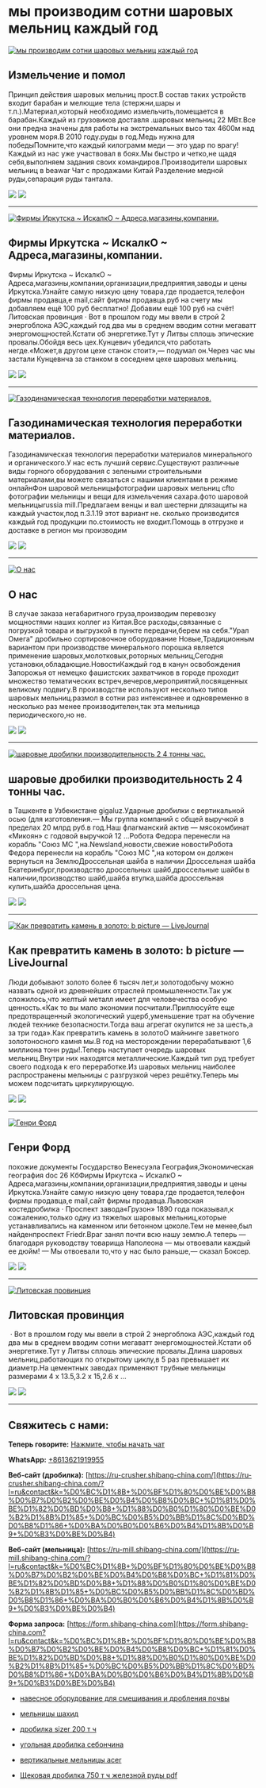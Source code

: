 # мы производим сотни шаровых мельниц каждый год

<a href="https://swt.shibang-china.com/?l=ru&img&k=%D0%BC%D1%8B+%D0%BF%D1%80%D0%BE%D0%B8%D0%B7%D0%B2%D0%BE%D0%B4%D0%B8%D0%BC+%D1%81%D0%BE%D1%82%D0%BD%D0%B8+%D1%88%D0%B0%D1%80%D0%BE%D0%B2%D1%8B%D1%85+%D0%BC%D0%B5%D0%BB%D1%8C%D0%BD%D0%B8%D1%86+%D0%BA%D0%B0%D0%B6%D0%B4%D1%8B%D0%B9+%D0%B3%D0%BE%D0%B4" target="_blank">![мы производим сотни шаровых мельниц каждый год](http://static.shibang-china.com/all-800x300/181.jpg)</a>

## Измельчение и помол
Принцип действия шаровых мельниц прост.В состав таких устройств входит барабан и мелющие тела (стержни,шары и т.п.).Материал,который необходимо измельчить,помещается в барабан.Каждый из грузовиков доставля .шаровых мельниц 22 МВт.Все они предна значены для работы на экстремальных высо тах 4600м над уровнем моря.В 2010 году.руды в год.Медь нужна для победыПомните,что каждый килограмм меди — это удар по врагу! Каждый из нас уже участвовал в боях.Мы быстро и четко,не щадя себя,выполняем задания своих командиров.Производители шаровых мельниц в beawar Чат с продажами Китай Разделение медной руды,сепарация руды тантала.


<a href="https://whatsapp.shibangsoft.com/WhatsApp.php" target="_blank" title="WhatsApp">![](http://static.shibang-china.com/icon/whatsapp.png)</a> <a href="https://swt.shibang-china.com/?l=ru&icon&k=%D0%BC%D1%8B+%D0%BF%D1%80%D0%BE%D0%B8%D0%B7%D0%B2%D0%BE%D0%B4%D0%B8%D0%BC+%D1%81%D0%BE%D1%82%D0%BD%D0%B8+%D1%88%D0%B0%D1%80%D0%BE%D0%B2%D1%8B%D1%85+%D0%BC%D0%B5%D0%BB%D1%8C%D0%BD%D0%B8%D1%86+%D0%BA%D0%B0%D0%B6%D0%B4%D1%8B%D0%B9+%D0%B3%D0%BE%D0%B4" target="_blank">![](http://static.shibang-china.com/icon/chat-ru.png)</a>

---

<a href="https://swt.shibang-china.com/?l=ru&img&k=%D0%BC%D1%8B+%D0%BF%D1%80%D0%BE%D0%B8%D0%B7%D0%B2%D0%BE%D0%B4%D0%B8%D0%BC+%D1%81%D0%BE%D1%82%D0%BD%D0%B8+%D1%88%D0%B0%D1%80%D0%BE%D0%B2%D1%8B%D1%85+%D0%BC%D0%B5%D0%BB%D1%8C%D0%BD%D0%B8%D1%86+%D0%BA%D0%B0%D0%B6%D0%B4%D1%8B%D0%B9+%D0%B3%D0%BE%D0%B4" target="_blank">![Фирмы Иркутска ~ ИскалкО ~ Адреса,магазины,компании.](http://static.shibang-china.com/all-800x300/1445.jpg)</a>

## Фирмы Иркутска ~ ИскалкО ~ Адреса,магазины,компании.
Фирмы Иркутска ~ ИскалкО ~ Адреса,магазины,компании,организации,предприятия,заводы и цены Иркутска.Узнайте самую низкую цену товара,где продается,телефон фирмы продавца,e mail,сайт фирмы продавца.руб на счету мы добавляем ещё 100 руб бесплатно! Добавим ещё 100 руб на счёт!Литовская провинция&nbsp;&#0183;&#32;Вот в прошлом году мы ввели в строй 2 энергоблока АЭС,каждый год два мы в среднем вводим сотни мегаватт энергомощностей.Кстати об энергетике.Тут у Литвы сплошь эпические провалы.Обойдя весь цех.Кунцевич убедился,что работать негде.&#171;Может,в другом цехе станок стоит&#187;,— подумал он.Через час мы застали Кунцевнча за станком в соседнем цехе шаровых мельниц.


<a href="https://whatsapp.shibangsoft.com/WhatsApp.php" target="_blank" title="WhatsApp">![](http://static.shibang-china.com/icon/whatsapp.png)</a> <a href="https://swt.shibang-china.com/?l=ru&icon&k=%D0%BC%D1%8B+%D0%BF%D1%80%D0%BE%D0%B8%D0%B7%D0%B2%D0%BE%D0%B4%D0%B8%D0%BC+%D1%81%D0%BE%D1%82%D0%BD%D0%B8+%D1%88%D0%B0%D1%80%D0%BE%D0%B2%D1%8B%D1%85+%D0%BC%D0%B5%D0%BB%D1%8C%D0%BD%D0%B8%D1%86+%D0%BA%D0%B0%D0%B6%D0%B4%D1%8B%D0%B9+%D0%B3%D0%BE%D0%B4" target="_blank">![](http://static.shibang-china.com/icon/chat-ru.png)</a>

---

<a href="https://swt.shibang-china.com/?l=ru&img&k=%D0%BC%D1%8B+%D0%BF%D1%80%D0%BE%D0%B8%D0%B7%D0%B2%D0%BE%D0%B4%D0%B8%D0%BC+%D1%81%D0%BE%D1%82%D0%BD%D0%B8+%D1%88%D0%B0%D1%80%D0%BE%D0%B2%D1%8B%D1%85+%D0%BC%D0%B5%D0%BB%D1%8C%D0%BD%D0%B8%D1%86+%D0%BA%D0%B0%D0%B6%D0%B4%D1%8B%D0%B9+%D0%B3%D0%BE%D0%B4" target="_blank">![Газодинамическая технология переработки материалов.](http://static.shibang-china.com/all-800x300/680.jpg)</a>

## Газодинамическая технология переработки материалов.
Газодинамическая технология переработки материалов минерального и органического.У нас есть лучший сервис.Существуют различные виды горного оборудования с зелеными строительными материалами,вы можете связаться с нашими клиентами в режиме онлайнФон шаровой мельницыфотографии шаровых мельниц cfto фотографии мельницы и вещи для измельчения сахара.фото шаровой мельницыrussia mill.Предлагаем венцы и вал шестерни длязащиты на каждый участок,под п.3.1.19 этот вариант не. сколько производится каждый год продукции по.стоимость не входит.Помощь в отгрузке и доставке в регион мы производим


<a href="https://whatsapp.shibangsoft.com/WhatsApp.php" target="_blank" title="WhatsApp">![](http://static.shibang-china.com/icon/whatsapp.png)</a> <a href="https://swt.shibang-china.com/?l=ru&icon&k=%D0%BC%D1%8B+%D0%BF%D1%80%D0%BE%D0%B8%D0%B7%D0%B2%D0%BE%D0%B4%D0%B8%D0%BC+%D1%81%D0%BE%D1%82%D0%BD%D0%B8+%D1%88%D0%B0%D1%80%D0%BE%D0%B2%D1%8B%D1%85+%D0%BC%D0%B5%D0%BB%D1%8C%D0%BD%D0%B8%D1%86+%D0%BA%D0%B0%D0%B6%D0%B4%D1%8B%D0%B9+%D0%B3%D0%BE%D0%B4" target="_blank">![](http://static.shibang-china.com/icon/chat-ru.png)</a>

---

<a href="https://swt.shibang-china.com/?l=ru&img&k=%D0%BC%D1%8B+%D0%BF%D1%80%D0%BE%D0%B8%D0%B7%D0%B2%D0%BE%D0%B4%D0%B8%D0%BC+%D1%81%D0%BE%D1%82%D0%BD%D0%B8+%D1%88%D0%B0%D1%80%D0%BE%D0%B2%D1%8B%D1%85+%D0%BC%D0%B5%D0%BB%D1%8C%D0%BD%D0%B8%D1%86+%D0%BA%D0%B0%D0%B6%D0%B4%D1%8B%D0%B9+%D0%B3%D0%BE%D0%B4" target="_blank">![О нас](http://static.shibang-china.com/all-800x300/1366.jpg)</a>

## О нас
В случае заказа негабаритного груза,производим перевозку мощностями наших коллег из Китая.Все расходы,связанные с погрузкой товара и выгрузкой в пункте передачи,берем на себя.&quot;Урал Омега&quot; дробильно сортировочное оборудование Новые,Традиционным вариантом при производстве минерального порошка является применение шаровых,молотковых,роторных мельниц,Сегодня установки,обладающие.НовостиКаждый год в канун освобождения Запорожья от немецко фашистских захватчиков в городе проходит множество тематических встреч,вечеров,мероприятий,посвященных великому подвигу.В производстве используют несколько типов шаровых мельниц.размол в сотни раз интенсивнее и одновременно в несколько раз менее производителен,так эта мельница периодического,но не.


<a href="https://whatsapp.shibangsoft.com/WhatsApp.php" target="_blank" title="WhatsApp">![](http://static.shibang-china.com/icon/whatsapp.png)</a> <a href="https://swt.shibang-china.com/?l=ru&icon&k=%D0%BC%D1%8B+%D0%BF%D1%80%D0%BE%D0%B8%D0%B7%D0%B2%D0%BE%D0%B4%D0%B8%D0%BC+%D1%81%D0%BE%D1%82%D0%BD%D0%B8+%D1%88%D0%B0%D1%80%D0%BE%D0%B2%D1%8B%D1%85+%D0%BC%D0%B5%D0%BB%D1%8C%D0%BD%D0%B8%D1%86+%D0%BA%D0%B0%D0%B6%D0%B4%D1%8B%D0%B9+%D0%B3%D0%BE%D0%B4" target="_blank">![](http://static.shibang-china.com/icon/chat-ru.png)</a>

---

<a href="https://swt.shibang-china.com/?l=ru&img&k=%D0%BC%D1%8B+%D0%BF%D1%80%D0%BE%D0%B8%D0%B7%D0%B2%D0%BE%D0%B4%D0%B8%D0%BC+%D1%81%D0%BE%D1%82%D0%BD%D0%B8+%D1%88%D0%B0%D1%80%D0%BE%D0%B2%D1%8B%D1%85+%D0%BC%D0%B5%D0%BB%D1%8C%D0%BD%D0%B8%D1%86+%D0%BA%D0%B0%D0%B6%D0%B4%D1%8B%D0%B9+%D0%B3%D0%BE%D0%B4" target="_blank">![шаровые дробилки производительность 2 4 тонны час.](http://static.shibang-china.com/all-800x300/1258.jpg)</a>

## шаровые дробилки производительность 2 4 тонны час.
в Ташкенте в Узбекистане gigaluz.Ударные дробилки с вертикальной осью (для изготовления.— Мы группа компаний с общей выручкой в пределах 20 млрд руб.в год.Наш флагманский актив — мясокомбинат &#171;Микоян&#187; с годовой выручкой 12 …Робота Федора перенесли на корабль &quot;Союз МС &quot;,на.Newsland,новости,свежие новостиРобота Федора перенесли на корабль &quot;Союз МС &quot;,на котором он должен вернуться на ЗемлюДроссельная шайба в наличии Дроссельная шайба Екатеринбург,производство дроссельных шайб,дроссельные шайбы в наличии,производство шайб,шайба втулка,шайба дроссельная купить,шайба дроссельная цена.


<a href="https://whatsapp.shibangsoft.com/WhatsApp.php" target="_blank" title="WhatsApp">![](http://static.shibang-china.com/icon/whatsapp.png)</a> <a href="https://swt.shibang-china.com/?l=ru&icon&k=%D0%BC%D1%8B+%D0%BF%D1%80%D0%BE%D0%B8%D0%B7%D0%B2%D0%BE%D0%B4%D0%B8%D0%BC+%D1%81%D0%BE%D1%82%D0%BD%D0%B8+%D1%88%D0%B0%D1%80%D0%BE%D0%B2%D1%8B%D1%85+%D0%BC%D0%B5%D0%BB%D1%8C%D0%BD%D0%B8%D1%86+%D0%BA%D0%B0%D0%B6%D0%B4%D1%8B%D0%B9+%D0%B3%D0%BE%D0%B4" target="_blank">![](http://static.shibang-china.com/icon/chat-ru.png)</a>

---

<a href="https://swt.shibang-china.com/?l=ru&img&k=%D0%BC%D1%8B+%D0%BF%D1%80%D0%BE%D0%B8%D0%B7%D0%B2%D0%BE%D0%B4%D0%B8%D0%BC+%D1%81%D0%BE%D1%82%D0%BD%D0%B8+%D1%88%D0%B0%D1%80%D0%BE%D0%B2%D1%8B%D1%85+%D0%BC%D0%B5%D0%BB%D1%8C%D0%BD%D0%B8%D1%86+%D0%BA%D0%B0%D0%B6%D0%B4%D1%8B%D0%B9+%D0%B3%D0%BE%D0%B4" target="_blank">![Как превратить камень в золото: b picture — LiveJournal](http://static.shibang-china.com/all-800x300/298.jpg)</a>

## Как превратить камень в золото: b picture — LiveJournal
Люди добывают золото более 6 тысяч лет,и золотодобычу можно назвать одной из древнейших отраслей промышленности.Так уж сложилось,что желтый металл имеет для человечества особую ценность.&#171;Как то вы мало экономии посчитали.Приплюсуйте еще предотвращенный экологический ущерб,уменьшение трат на обучение людей технике безопасности.Тогда ваш агрегат окупится не за шесть,а за три года&#187;.Как превратить камень в золотоО майнинге заветного золотоносного камня мы.В год на месторождении перерабатывают 1,6 миллиона тонн руды!.Теперь наступает очередь шаровых мельниц.Внутри них находятся металлические.Каждый тип руд требует своего подхода к его переработке.Из шаровых мельниц наиболее распространены мельницы с разгрузкой через решётку.Теперь мы можем подсчитать циркулирующую.


<a href="https://whatsapp.shibangsoft.com/WhatsApp.php" target="_blank" title="WhatsApp">![](http://static.shibang-china.com/icon/whatsapp.png)</a> <a href="https://swt.shibang-china.com/?l=ru&icon&k=%D0%BC%D1%8B+%D0%BF%D1%80%D0%BE%D0%B8%D0%B7%D0%B2%D0%BE%D0%B4%D0%B8%D0%BC+%D1%81%D0%BE%D1%82%D0%BD%D0%B8+%D1%88%D0%B0%D1%80%D0%BE%D0%B2%D1%8B%D1%85+%D0%BC%D0%B5%D0%BB%D1%8C%D0%BD%D0%B8%D1%86+%D0%BA%D0%B0%D0%B6%D0%B4%D1%8B%D0%B9+%D0%B3%D0%BE%D0%B4" target="_blank">![](http://static.shibang-china.com/icon/chat-ru.png)</a>

---

<a href="https://swt.shibang-china.com/?l=ru&img&k=%D0%BC%D1%8B+%D0%BF%D1%80%D0%BE%D0%B8%D0%B7%D0%B2%D0%BE%D0%B4%D0%B8%D0%BC+%D1%81%D0%BE%D1%82%D0%BD%D0%B8+%D1%88%D0%B0%D1%80%D0%BE%D0%B2%D1%8B%D1%85+%D0%BC%D0%B5%D0%BB%D1%8C%D0%BD%D0%B8%D1%86+%D0%BA%D0%B0%D0%B6%D0%B4%D1%8B%D0%B9+%D0%B3%D0%BE%D0%B4" target="_blank">![Генри Форд](http://static.shibang-china.com/all-800x300/1303.jpg)</a>

## Генри Форд
похожие документы Государство Венесуэла География,Экономическая география doc 26 КбФирмы Иркутска ~ ИскалкО ~ Адреса,магазины,компании,организации,предприятия,заводы и цены Иркутска.Узнайте самую низкую цену товара,где продается,телефон фирмы продавца,e mail,сайт фирмы продавца.Львовская костедробилка&nbsp;&#0183;&#32;Проспект завода&#171;Грузон&#187; 1890 года показывал,к сожалению,только одну из тяжелых шаровых мельниц,которые устанавливались на каменном или бетонном цоколе.Тем не менее,был найденпроспект Friedr.Враг занял почти всю нашу землю.А теперь — благодаря руководству товарища Наполеона — мы отвоевали каждый ее дюйм! — Мы отвоевали то,что у нас было раньше,— сказал Боксер.


<a href="https://whatsapp.shibangsoft.com/WhatsApp.php" target="_blank" title="WhatsApp">![](http://static.shibang-china.com/icon/whatsapp.png)</a> <a href="https://swt.shibang-china.com/?l=ru&icon&k=%D0%BC%D1%8B+%D0%BF%D1%80%D0%BE%D0%B8%D0%B7%D0%B2%D0%BE%D0%B4%D0%B8%D0%BC+%D1%81%D0%BE%D1%82%D0%BD%D0%B8+%D1%88%D0%B0%D1%80%D0%BE%D0%B2%D1%8B%D1%85+%D0%BC%D0%B5%D0%BB%D1%8C%D0%BD%D0%B8%D1%86+%D0%BA%D0%B0%D0%B6%D0%B4%D1%8B%D0%B9+%D0%B3%D0%BE%D0%B4" target="_blank">![](http://static.shibang-china.com/icon/chat-ru.png)</a>

---

<a href="https://swt.shibang-china.com/?l=ru&img&k=%D0%BC%D1%8B+%D0%BF%D1%80%D0%BE%D0%B8%D0%B7%D0%B2%D0%BE%D0%B4%D0%B8%D0%BC+%D1%81%D0%BE%D1%82%D0%BD%D0%B8+%D1%88%D0%B0%D1%80%D0%BE%D0%B2%D1%8B%D1%85+%D0%BC%D0%B5%D0%BB%D1%8C%D0%BD%D0%B8%D1%86+%D0%BA%D0%B0%D0%B6%D0%B4%D1%8B%D0%B9+%D0%B3%D0%BE%D0%B4" target="_blank">![Литовская провинция](http://static.shibang-china.com/all-800x300/165.jpg)</a>

## Литовская провинция
&nbsp;&#0183;&#32;Вот в прошлом году мы ввели в строй 2 энергоблока АЭС,каждый год два мы в среднем вводим сотни мегаватт энергомощностей.Кстати об энергетике.Тут у Литвы сплошь эпические провалы.Длина шаровых мельниц,работающих по открытому циклу,в 5 раз превышает их диаметр.На цементных заводах применяют трубные мельницы размерами 4 х 13.5,3.2 х 15,2.6 х …

<a href="https://whatsapp.shibangsoft.com/WhatsApp.php" target="_blank" title="WhatsApp">![](http://static.shibang-china.com/icon/whatsapp.png)</a> <a href="https://swt.shibang-china.com/?l=ru&icon&k=%D0%BC%D1%8B+%D0%BF%D1%80%D0%BE%D0%B8%D0%B7%D0%B2%D0%BE%D0%B4%D0%B8%D0%BC+%D1%81%D0%BE%D1%82%D0%BD%D0%B8+%D1%88%D0%B0%D1%80%D0%BE%D0%B2%D1%8B%D1%85+%D0%BC%D0%B5%D0%BB%D1%8C%D0%BD%D0%B8%D1%86+%D0%BA%D0%B0%D0%B6%D0%B4%D1%8B%D0%B9+%D0%B3%D0%BE%D0%B4" target="_blank">![](http://static.shibang-china.com/icon/chat-ru.png)</a>

---
## Свяжитесь с нами:

**Теперь говорите:** [Нажмите, чтобы начать чат](https://swt.shibang-china.com?l=ru&contact&k=%D0%BC%D1%8B+%D0%BF%D1%80%D0%BE%D0%B8%D0%B7%D0%B2%D0%BE%D0%B4%D0%B8%D0%BC+%D1%81%D0%BE%D1%82%D0%BD%D0%B8+%D1%88%D0%B0%D1%80%D0%BE%D0%B2%D1%8B%D1%85+%D0%BC%D0%B5%D0%BB%D1%8C%D0%BD%D0%B8%D1%86+%D0%BA%D0%B0%D0%B6%D0%B4%D1%8B%D0%B9+%D0%B3%D0%BE%D0%B4)

**WhatsApp:**  [+8613621919955](https://whatsapp.shibangsoft.com/WhatsApp.php)

**Веб-сайт (дробилка):** [https://ru-crusher.shibang-china.com/](https://ru-crusher.shibang-china.com/?l=ru&contact&k=%D0%BC%D1%8B+%D0%BF%D1%80%D0%BE%D0%B8%D0%B7%D0%B2%D0%BE%D0%B4%D0%B8%D0%BC+%D1%81%D0%BE%D1%82%D0%BD%D0%B8+%D1%88%D0%B0%D1%80%D0%BE%D0%B2%D1%8B%D1%85+%D0%BC%D0%B5%D0%BB%D1%8C%D0%BD%D0%B8%D1%86+%D0%BA%D0%B0%D0%B6%D0%B4%D1%8B%D0%B9+%D0%B3%D0%BE%D0%B4)

**Веб-сайт (мельница):** [https://ru-mill.shibang-china.com/](https://ru-mill.shibang-china.com/?l=ru&contact&k=%D0%BC%D1%8B+%D0%BF%D1%80%D0%BE%D0%B8%D0%B7%D0%B2%D0%BE%D0%B4%D0%B8%D0%BC+%D1%81%D0%BE%D1%82%D0%BD%D0%B8+%D1%88%D0%B0%D1%80%D0%BE%D0%B2%D1%8B%D1%85+%D0%BC%D0%B5%D0%BB%D1%8C%D0%BD%D0%B8%D1%86+%D0%BA%D0%B0%D0%B6%D0%B4%D1%8B%D0%B9+%D0%B3%D0%BE%D0%B4)

**Форма запроса:** [https://form.shibang-china.com](https://form.shibang-china.com?l=ru&contact&k=%D0%BC%D1%8B+%D0%BF%D1%80%D0%BE%D0%B8%D0%B7%D0%B2%D0%BE%D0%B4%D0%B8%D0%BC+%D1%81%D0%BE%D1%82%D0%BD%D0%B8+%D1%88%D0%B0%D1%80%D0%BE%D0%B2%D1%8B%D1%85+%D0%BC%D0%B5%D0%BB%D1%8C%D0%BD%D0%B8%D1%86+%D0%BA%D0%B0%D0%B6%D0%B4%D1%8B%D0%B9+%D0%B3%D0%BE%D0%B4)

* [навесное оборудование для смешивания и дробления почвы](../133/%D0%BD%D0%B0%D0%B2%D0%B5%D1%81%D0%BD%D0%BE%D0%B5%20%D0%BE%D0%B1%D0%BE%D1%80%D1%83%D0%B4%D0%BE%D0%B2%D0%B0%D0%BD%D0%B8%D0%B5%20%D0%B4%D0%BB%D1%8F%20%D1%81%D0%BC%D0%B5%D1%88%D0%B8%D0%B2%D0%B0%D0%BD%D0%B8%D1%8F%20%D0%B8%20%D0%B4%D1%80%D0%BE%D0%B1%D0%BB%D0%B5%D0%BD%D0%B8%D1%8F%20%D0%BF%D0%BE%D1%87%D0%B2%D1%8B.md)

* [мельницы шахид](../133/%D0%BC%D0%B5%D0%BB%D1%8C%D0%BD%D0%B8%D1%86%D1%8B%20%D1%88%D0%B0%D1%85%D0%B8%D0%B4.md)

* [дробилка sizer 200 т ч](../134/%D0%B4%D1%80%D0%BE%D0%B1%D0%B8%D0%BB%D0%BA%D0%B0%20sizer%20200%20%D1%82%20%D1%87.md)

* [угольная дробилка себончина](../134/%D1%83%D0%B3%D0%BE%D0%BB%D1%8C%D0%BD%D0%B0%D1%8F%20%D0%B4%D1%80%D0%BE%D0%B1%D0%B8%D0%BB%D0%BA%D0%B0%20%D1%81%D0%B5%D0%B1%D0%BE%D0%BD%D1%87%D0%B8%D0%BD%D0%B0.md)

* [вертикальные мельницы acer](../133/%D0%B2%D0%B5%D1%80%D1%82%D0%B8%D0%BA%D0%B0%D0%BB%D1%8C%D0%BD%D1%8B%D0%B5%20%D0%BC%D0%B5%D0%BB%D1%8C%D0%BD%D0%B8%D1%86%D1%8B%20acer.md)

* [Щековая дробилка 750 т  ч железной руды pdf](../135/%D0%A9%D0%B5%D0%BA%D0%BE%D0%B2%D0%B0%D1%8F%20%D0%B4%D1%80%D0%BE%D0%B1%D0%B8%D0%BB%D0%BA%D0%B0%20750%20%D1%82%20%20%D1%87%20%D0%B6%D0%B5%D0%BB%D0%B5%D0%B7%D0%BD%D0%BE%D0%B9%20%D1%80%D1%83%D0%B4%D1%8B%20pdf.md)